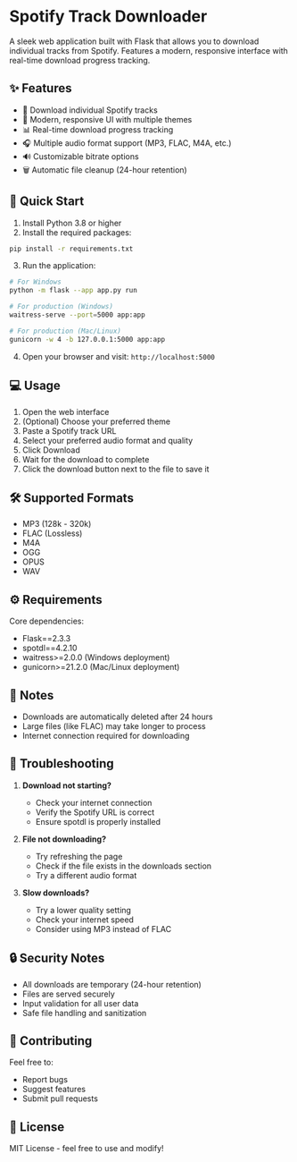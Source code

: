 # Spotify Track Downloader

A sleek web application built with Flask that allows you to download individual tracks from Spotify. Features a modern, responsive interface with real-time download progress tracking.

## ✨ Features

- 🎵 Download individual Spotify tracks
- 🎨 Modern, responsive UI with multiple themes
- 📊 Real-time download progress tracking
- 🎧 Multiple audio format support (MP3, FLAC, M4A, etc.)
- 🔊 Customizable bitrate options
- 🗑️ Automatic file cleanup (24-hour retention)

## 🚀 Quick Start

1. Install Python 3.8 or higher
2. Install the required packages:
```bash
pip install -r requirements.txt
```

3. Run the application:
```bash
# For Windows
python -m flask --app app.py run

# For production (Windows)
waitress-serve --port=5000 app:app

# For production (Mac/Linux)
gunicorn -w 4 -b 127.0.0.1:5000 app:app
```

4. Open your browser and visit: `http://localhost:5000`

## 💻 Usage

1. Open the web interface
2. (Optional) Choose your preferred theme
3. Paste a Spotify track URL
4. Select your preferred audio format and quality
5. Click Download
6. Wait for the download to complete
7. Click the download button next to the file to save it

## 🛠️ Supported Formats

- MP3 (128k - 320k)
- FLAC (Lossless)
- M4A
- OGG
- OPUS
- WAV

## ⚙️ Requirements

Core dependencies:
- Flask==2.3.3
- spotdl==4.2.10
- waitress>=2.0.0 (Windows deployment)
- gunicorn>=21.2.0 (Mac/Linux deployment)

## 📝 Notes

- Downloads are automatically deleted after 24 hours
- Large files (like FLAC) may take longer to process
- Internet connection required for downloading

## 🔧 Troubleshooting

1. **Download not starting?**
   - Check your internet connection
   - Verify the Spotify URL is correct
   - Ensure spotdl is properly installed

2. **File not downloading?**
   - Try refreshing the page
   - Check if the file exists in the downloads section
   - Try a different audio format

3. **Slow downloads?**
   - Try a lower quality setting
   - Check your internet speed
   - Consider using MP3 instead of FLAC

## 🔒 Security Notes

- All downloads are temporary (24-hour retention)
- Files are served securely
- Input validation for all user data
- Safe file handling and sanitization

## 🌟 Contributing

Feel free to:
- Report bugs
- Suggest features
- Submit pull requests

## 📄 License

MIT License - feel free to use and modify!
